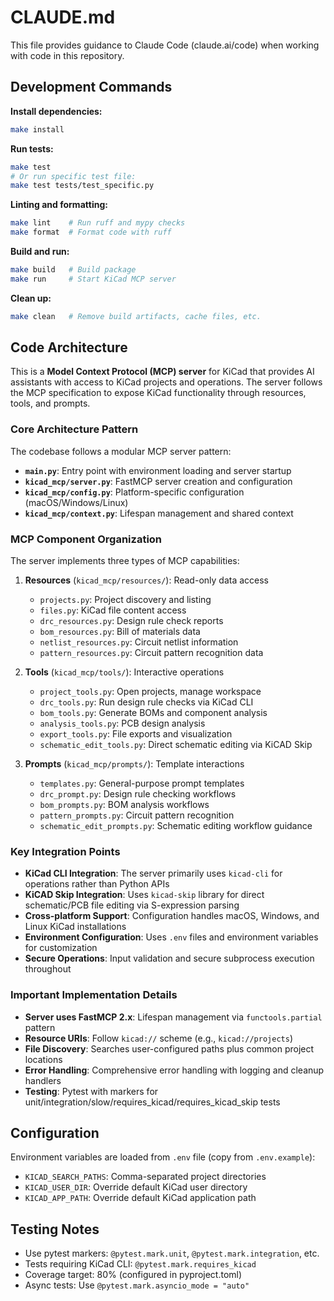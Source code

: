 # CLAUDE.md

This file provides guidance to Claude Code (claude.ai/code) when working with code in this repository.

## Development Commands

**Install dependencies:**
```bash
make install
```

**Run tests:**
```bash
make test
# Or run specific test file:
make test tests/test_specific.py
```

**Linting and formatting:**
```bash
make lint    # Run ruff and mypy checks
make format  # Format code with ruff
```

**Build and run:**
```bash
make build   # Build package
make run     # Start KiCad MCP server
```

**Clean up:**
```bash
make clean   # Remove build artifacts, cache files, etc.
```

## Code Architecture

This is a **Model Context Protocol (MCP) server** for KiCad that provides AI assistants with access to KiCad projects and operations. The server follows the MCP specification to expose KiCad functionality through resources, tools, and prompts.

### Core Architecture Pattern

The codebase follows a modular MCP server pattern:

- **`main.py`**: Entry point with environment loading and server startup
- **`kicad_mcp/server.py`**: FastMCP server creation and configuration
- **`kicad_mcp/config.py`**: Platform-specific configuration (macOS/Windows/Linux)
- **`kicad_mcp/context.py`**: Lifespan management and shared context

### MCP Component Organization

The server implements three types of MCP capabilities:

1. **Resources** (`kicad_mcp/resources/`): Read-only data access
   - `projects.py`: Project discovery and listing
   - `files.py`: KiCad file content access
   - `drc_resources.py`: Design rule check reports
   - `bom_resources.py`: Bill of materials data
   - `netlist_resources.py`: Circuit netlist information
   - `pattern_resources.py`: Circuit pattern recognition data

2. **Tools** (`kicad_mcp/tools/`): Interactive operations
   - `project_tools.py`: Open projects, manage workspace
   - `drc_tools.py`: Run design rule checks via KiCad CLI
   - `bom_tools.py`: Generate BOMs and component analysis
   - `analysis_tools.py`: PCB design analysis
   - `export_tools.py`: File exports and visualization
   - `schematic_edit_tools.py`: Direct schematic editing via KiCAD Skip

3. **Prompts** (`kicad_mcp/prompts/`): Template interactions
   - `templates.py`: General-purpose prompt templates
   - `drc_prompt.py`: Design rule checking workflows
   - `bom_prompts.py`: BOM analysis workflows
   - `pattern_prompts.py`: Circuit pattern recognition
   - `schematic_edit_prompts.py`: Schematic editing workflow guidance

### Key Integration Points

- **KiCad CLI Integration**: The server primarily uses `kicad-cli` for operations rather than Python APIs
- **KiCAD Skip Integration**: Uses `kicad-skip` library for direct schematic/PCB file editing via S-expression parsing
- **Cross-platform Support**: Configuration handles macOS, Windows, and Linux KiCad installations
- **Environment Configuration**: Uses `.env` files and environment variables for customization
- **Secure Operations**: Input validation and secure subprocess execution throughout

### Important Implementation Details

- **Server uses FastMCP 2.x**: Lifespan management via `functools.partial` pattern
- **Resource URIs**: Follow `kicad://` scheme (e.g., `kicad://projects`)
- **File Discovery**: Searches user-configured paths plus common project locations
- **Error Handling**: Comprehensive error handling with logging and cleanup handlers
- **Testing**: Pytest with markers for unit/integration/slow/requires_kicad/requires_kicad_skip tests

## Configuration

Environment variables are loaded from `.env` file (copy from `.env.example`):

- `KICAD_SEARCH_PATHS`: Comma-separated project directories
- `KICAD_USER_DIR`: Override default KiCad user directory
- `KICAD_APP_PATH`: Override default KiCad application path

## Testing Notes

- Use pytest markers: `@pytest.mark.unit`, `@pytest.mark.integration`, etc.
- Tests requiring KiCad CLI: `@pytest.mark.requires_kicad`
- Coverage target: 80% (configured in pyproject.toml)
- Async tests: Use `@pytest.mark.asyncio_mode = "auto"`